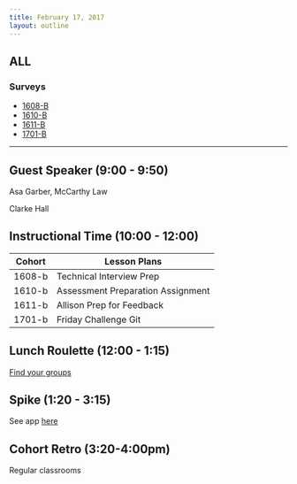 ```yaml
---
title: February 17, 2017
layout: outline
---
```


## ALL

### Surveys
*   [1608-B]()
*   [1610-B](https://goo.gl/forms/juCOpe3NtHm79Pqr1)
*   [1611-B]()
*   [1701-B](https://goo.gl/forms/NGeuXQZpnwmH8HZ12)

***

## Guest Speaker (9:00 - 9:50)

Asa Garber, McCarthy Law

Clarke Hall

## Instructional Time (10:00 - 12:00)

| Cohort | Lesson Plans |
| ------ | ------------ |
| 1608-b | Technical Interview Prep |
| 1610-b | Assessment Preparation Assignment |
| 1611-b | Allison Prep for Feedback |
| 1701-b | Friday Challenge Git |


## Lunch Roulette (12:00 - 1:15)

[Find your groups](https://github.com/turingschool/interdisciplinary-planning/blob/master/groups/20170217.markdown)

## Spike (1:20 - 3:15)

See app [here](https://turing-fridays.firebaseapp.com/)

## Cohort Retro (3:20-4:00pm)

Regular classrooms
